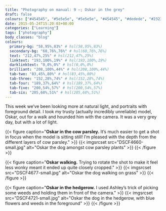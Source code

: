 ```yaml
---
title: "Photography on manual: 9 –; Oskar in the grey"
draft: false
colours: ["#454545", "#5e5e5e", "#5e5e5e", "#454545", "#dedede", "#232323", "#dedede"]
date: 2015-05-24T15:20:03+00:00
categories: ["Learning"]
tags: ["photography"]
body_classes: "blog"
colours:
  primary-bg: "58,95%,83%" # hsl(58,95%,83%)
  secondary-bg: "60,76%,76%" # hsl(60,76%,76%)
  text: "212,47%,25%" # hsl(212,47%,25%)
  linktext: "193,100%,19%" # hsl(193,100%,19%)
  darklinktext: "0,0%,0%" # hsl(0,0%,0%)
  brilliant: "208,100%,44%" # hsl(208,100%,44%)
  tab-two: "83,45%,80%" # hsl(83,45%,80%)
  tab-three: "152,28%,74%" # hsl(152,28%,74%)
  tab-four: "189,37%,64%" # hsl(189,37%,64%)
  tab-five: "200,54%,57%" # hsl(200,54%,57%)
  tab-six: "205,68%,51%" # hsl(205,68%,51%)
---
```


This week we’ve been looking more at natural light, and portraits with foreground detail. I took my trusty (actually incredibly unreliable) model, Oskar, out for a walk and hounded him with the camera. It was a very grey day, but with a lot of light.

{{< figure caption="**Oskar in the cow parsley.** It’s much easier to get a shot in focus when the model is sitting still! I’m pleased with the depth from the different layers of cow parsley." >}}
  {{< imgsrcset src="DSCF4660-small.jpg" alt="Oskar the dog amongst cow parsley plants" >}}
{{< /figure >}}

{{< figure caption="**Oskar walking.** Trying to rotate the shot to make it feel less wonky meant it ended up quite closely cropped." >}}
  {{< imgsrcset src="DSCF4677-small.jpg" alt="Oskar the dog walking on grass" >}}
{{< /figure >}}

{{< figure caption="**Oskar in the hedgerow.** I used Ashley’s trick of picking some weeds and holding them in front of the camera." >}}
  {{< imgsrcset src="DSCF4721-small.jpg" alt="Oskar the dog in the hedgerow, with blue flowers and weeds in the foreground" >}}
{{< /figure >}}

